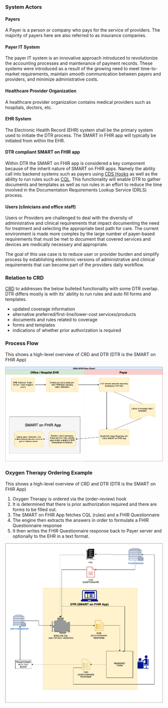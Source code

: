 ### System Actors

#### Payers
A Payer is a person or company who pays for the service of providers. The majority of payers here are also referred to as insurance companies.

#### Payer IT System
The payer IT system is an innovative approach introduced to revolutionize the accounting processes and maintenance of payment records. These systems were introduced as a result of the growing need to meet time-to-market requirements, maintain smooth communication between payers and providers, and minimize administrative costs.

#### Healthcare Provider Organization
A healthcare provider organization contains medical providers such as hospitals, doctors, etc. 

#### EHR System
The Electronic Health Record (EHR) system shall be the primary system used to initiate the DTR process. The SMART in FHIR app will typically be initiated from within the EHR.   

#### DTR compliant SMART on FHIR app
Within DTR the SMART on FHIR app is considered a key component because of the inherit nature of SMART on FHIR apps. Namely the ability call into backend systems such as payers using [CDS Hooks](https://cds-hooks.hl7.org) as well as the ability to run rules such as [CQL](https://cql.hl7.org/STU2/). This functionality will enable DTR to gather documents and templates as well as run rules in an effort to reduce the time involved in the Documentation Requirements Lookup Service (DRLS) process.

#### Users (clinicians and office staff)
Users or Providers are challenged to deal with the diversity of administrative and clinical requirements that impact documenting the need for treatment and selecting the appropriate best path for care. The current environment is made more complex by the large number of payer-based requirements that must be met to document that covered services and devices are medically necessary and appropriate.

The goal of this use case is to reduce user or provider burden and simplify process by establishing electronic versions of administrative and clinical requirements that can become part of the providers daily workflow. 

### Relation to CRD
[CRD](http://build.fhir.org/ig/HL7/davinci-crd/) to addresses the below bulleted functionality with some DTR overlap. DTR differs mostly is with its' ability to run rules and auto fill forms and templates.  

* updated coverage information 
* alternative preferred/first-line/lower-cost services/products 
* documents and rules related to coverage 
* forms and templates 
* indications of whether prior authorization is required

### Process Flow 

This shows a high-level overview of CRD and DTR (DTR is the SMART on FHIR App)

![Image](../images/CRD_DTR_Flow.png?raw=true)
### Oxygen Therapy Ordering Example
This shows a high-level overview of CRD and DTR (DTR is the SMART on FHIR App)

1. Oxygen Therapy is ordered via the (order-review) hook
2. It is determined that there is prior authorization required and there are                 forms to be filled out.
3. The SMART on FHIR App fetches CQL (rules) and a FHIR Questionnaire 
4. The engine then extracts the answers in order to formulate a FHIR Questionnaire response
5. It then writes the FHIR Questionnaire response back to Payer server and optionally to       the EHR in a text format.    

![Image](../images/Process_Flow_Detail.png?raw=true)







